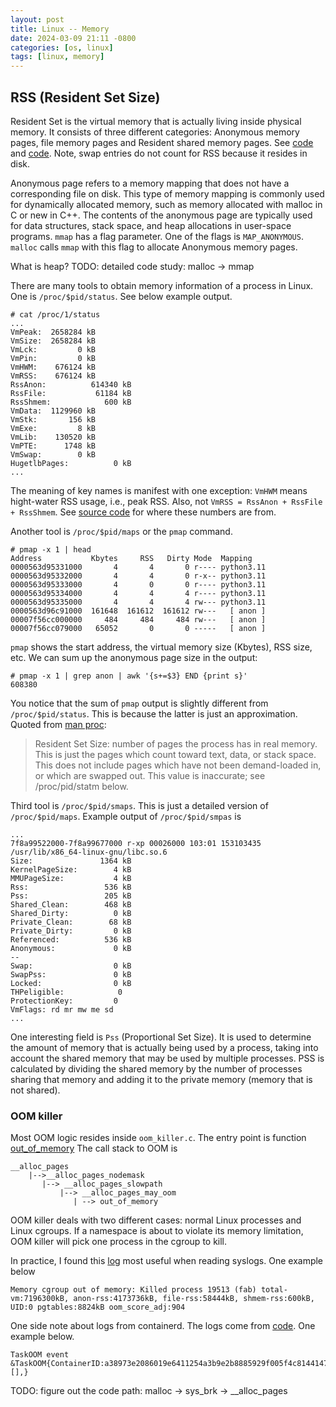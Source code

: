 ```yaml
---
layout: post
title: Linux -- Memory
date: 2024-03-09 21:11 -0800
categories: [os, linux]
tags: [linux, memory]
---
```


## RSS (Resident Set Size)

Resident Set is the virtual memory that is actually living inside physical
memory. It consists of three different categories: Anonymous memory pages, file
memory pages and Resident shared memory pages. See
[code](https://github.com/torvalds/linux/blob/005f6f34bd47eaa61d939a2727fc648e687b84c1/include/linux/mm_types_task.h#L28)
and
[code](https://github.com/torvalds/linux/blob/005f6f34bd47eaa61d939a2727fc648e687b84c1/include/linux/mm.h#L2613).
Note, swap entries do not count for RSS because it resides in disk.

Anonymous page refers to a memory mapping that does not have a corresponding
file on disk. This type of memory mapping is commonly used for dynamically
allocated memory, such as memory allocated with malloc in C or new in C++. The
contents of the anonymous page are typically used for data structures, stack
space, and heap allocations in user-space programs. `mmap` has a flag
parameter. One of the flags is `MAP_ANONYMOUS`. `malloc` calls `mmap` with this
flag to allocate Anonymous memory pages.

What is heap? TODO: detailed code study: malloc -> mmap

There are many tools to obtain memory information of a process in Linux. One is
`/proc/$pid/status`. See below example output.

```
# cat /proc/1/status
...
VmPeak:  2658284 kB
VmSize:  2658284 kB
VmLck:         0 kB
VmPin:         0 kB
VmHWM:    676124 kB
VmRSS:    676124 kB
RssAnon:          614340 kB
RssFile:           61184 kB
RssShmem:            600 kB
VmData:  1129960 kB
VmStk:       156 kB
VmExe:         8 kB
VmLib:    130520 kB
VmPTE:      1748 kB
VmSwap:        0 kB
HugetlbPages:          0 kB
...
```

The meaning of key names is manifest with one exception: `VmHWM` means
hight-water RSS usage, i.e., peak RSS. Also, not
`VmRSS = RssAnon + RssFile + RssShmem`. See
[source code](https://github.com/torvalds/linux/blob/005f6f34bd47eaa61d939a2727fc648e687b84c1/fs/proc/task_mmu.c#L64)
for where these numbers are from.

Another tool is `/proc/$pid/maps` or the `pmap` command.

```
# pmap -x 1 | head
Address           Kbytes     RSS   Dirty Mode  Mapping
0000563d95331000       4       4       0 r---- python3.11
0000563d95332000       4       4       0 r-x-- python3.11
0000563d95333000       4       0       0 r---- python3.11
0000563d95334000       4       4       4 r---- python3.11
0000563d95335000       4       4       4 rw--- python3.11
0000563d96c91000  161648  161612  161612 rw---   [ anon ]
00007f56cc000000     484     484     484 rw---   [ anon ]
00007f56cc079000   65052       0       0 -----   [ anon ]
```

`pmap` shows the start address, the virtual memory size (Kbytes), RSS size,
etc. We can sum up the anonymous page size in the output:

```
# pmap -x 1 | grep anon | awk '{s+=$3} END {print s}'
608380
```

You notice that the sum of `pmap` output is slightly different from
`/proc/$pid/status`. This is because the latter is just an approximation.
Quoted from [man proc](https://man7.org/linux/man-pages/man5/proc.5.html):

> Resident Set Size: number of pages the process has in real memory. This is
> just the pages which count toward text, data, or stack space. This does not
> include pages which have not been demand-loaded in, or which are swapped out.
> This value is inaccurate; see /proc/pid/statm below.

Third tool is `/proc/$pid/smaps`. This is just a detailed version of
`/proc/$pid/maps`. Example output of `/proc/$pid/smpas` is

```
...
7f8a99522000-7f8a99677000 r-xp 00026000 103:01 153103435                 /usr/lib/x86_64-linux-gnu/libc.so.6
Size:               1364 kB
KernelPageSize:        4 kB
MMUPageSize:           4 kB
Rss:                 536 kB
Pss:                 205 kB
Shared_Clean:        468 kB
Shared_Dirty:          0 kB
Private_Clean:        68 kB
Private_Dirty:         0 kB
Referenced:          536 kB
Anonymous:             0 kB
--
Swap:                  0 kB
SwapPss:               0 kB
Locked:                0 kB
THPeligible:            0
ProtectionKey:         0
VmFlags: rd mr mw me sd
...
```

One interesting field is `Pss` (Proportional Set Size). It is used to determine
the amount of memory that is actually being used by a process, taking into
account the shared memory that may be used by multiple processes. PSS is
calculated by dividing the shared memory by the number of processes sharing
that memory and adding it to the private memory (memory that is not shared).

### OOM killer

Most OOM logic resides inside `oom_killer.c`. The entry point is function
[out_of_memory](https://github.com/torvalds/linux/blob/005f6f34bd47eaa61d939a2727fc648e687b84c1/mm/oom_kill.c#L1104)
The call stack to OOM is

```
__alloc_pages
    |-->__alloc_pages_nodemask
       |--> __alloc_pages_slowpath
           |--> __alloc_pages_may_oom
              | --> out_of_memory
```

OOM killer deals with two different cases: normal Linux processes and Linux
cgroups. If a namespace is about to violate its memory limitation, OOM killer
will pick one process in the cgroup to kill.

In practice, I found this
[log](https://github.com/torvalds/linux/blob/005f6f34bd47eaa61d939a2727fc648e687b84c1/mm/oom_kill.c#L946)
most useful when reading syslogs. One example below

```
Memory cgroup out of memory: Killed process 19513 (fab) total-vm:7196300kB, anon-rss:4173736kB, file-rss:58444kB, shmem-rss:600kB, UID:0 pgtables:8824kB oom_score_adj:904
```

One side note about logs from containerd. The logs come from
[code](https://github.com/containerd/containerd/blob/9fc0b64bc40b0a92bae192737869131c978898df/internal/cri/server/events.go#L310).
One example below.

```
TaskOOM event &TaskOOM{ContainerID:a38973e2086019e6411254a3b9e2b8885929f005f4c814414739227673df7e56,XXX_unrecognized:[],}
```

TODO: figure out the code path: malloc -> sys_brk -> \_\_alloc_pages
